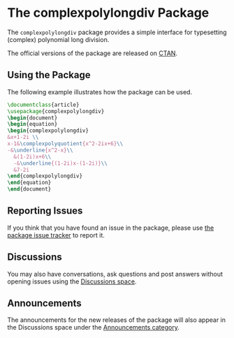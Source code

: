 # The complexpolylongdiv Package
The `complexpolylongdiv` package provides a simple interface for typesetting (complex) polynomial long division.

The official versions of the package are released on [CTAN](https://ctan.org/pkg/complexpolylongdiv).

## Using the Package
The following example illustrates how the package can be used.
````tex
\documentclass{article}
\usepackage{complexpolylongdiv}
\begin{document}
\begin{equation}
\begin{complexpolylongdiv}
&x+1-2i \\
x-1&\complexpolyquotient{x^2-2ix+6}\\
-&\underline{x^2-x}\\
  &(1-2i)x+6\\
  -&\underline{(1-2i)x-(1-2i)}\\
  &7-2i
\end{complexpolylongdiv}
\end{equation}
\end{document}
````

## Reporting Issues
If you think that you have found an issue in the package, please use 
[the package issue tracker](https://github.com/xepersian/complexpolylongdiv/issues) 
to report it.

## Discussions
You may also have conversations, ask questions and post answers
without opening issues using the [Discussions space](https://github.com/xepersian/complexpolylongdiv/discussions).

## Announcements
The announcements for the new releases of the package will
also appear in the Discussions space under the [Announcements
category](https://github.com/xepersian/complexpolylongdiv/discussions/categories/announcements).

